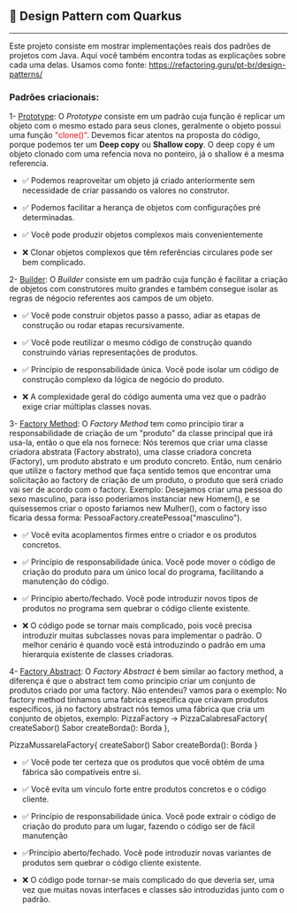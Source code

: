 ## :thought_balloon: Design Pattern com Quarkus 
---------------------------------------

Este projeto consiste em mostrar implementações reais dos padrões de projetos com Java. Aqui você também encontra todas as explicações sobre cada uma delas.
Usamos como fonte: https://refactoring.guru/pt-br/design-patterns/


### Padrões criacionais:
1- [Prototype](https://github.com/LucasJordao/design-pattern/tree/master/src/main/java/br/com/lucas/pattern/criacionais/prototype): O *Prototype* consiste em um padrão cuja função é replicar um objeto com o mesmo estado para seus clones, geralmente o objeto possui uma função <span style="color:red;">"clone()"</span>. Devemos ficar atentos na proposta do código, porque podemos ter um <b>Deep copy</b> ou <b>Shallow copy</b>. O deep copy é um objeto clonado com uma refencia nova no ponteiro, já o shallow é a mesma referencia.

 - :white_check_mark: Podemos reaproveitar um objeto já criado anteriormente sem necessidade de criar passando os valores no construtor.
 - :white_check_mark: Podemos facilitar a herança de objetos com configurações pré determinadas.
 - :white_check_mark: Você pode produzir objetos complexos mais convenientemente
 
 - :x: Clonar objetos complexos que têm referências circulares pode ser bem complicado.
 
 2- [Builder](https://github.com/LucasJordao/design-pattern/tree/master/src/main/java/br/com/lucas/pattern/criacionais/builder): O *Builder* consiste em um padrão cuja função é facilitar a criação de objetos com construtores muito grandes e também consegue isolar as regras de négocio referentes aos campos de um objeto.
 
 - :white_check_mark: Você pode construir objetos passo a passo, adiar as etapas de construção ou rodar etapas recursivamente.
 - :white_check_mark: Você pode reutilizar o mesmo código de construção quando construindo várias representações de produtos.
 - :white_check_mark: Princípio de responsabilidade única. Você pode isolar um código de construção complexo da lógica de negócio do produto.
 
 - :x: A complexidade geral do código aumenta uma vez que o padrão exige criar múltiplas classes novas.

 3- [Factory Method](https://github.com/LucasJordao/design-pattern/tree/master/src/main/java/br/com/lucas/pattern/criacionais/factory/method): O *Factory Method* tem como princípio tirar a responsabilidade de criação de um "produto" da classe principal que irá usa-la, então o que ela nos fornece: Nós teremos que criar uma classe criadora abstrata (Factory abstrato), uma classe criadora concreta (Factory), um produto abstrato e um produto concreto.
 Então, num cenário que utilize o factory method que faça sentido temos que encontrar uma solicitação ao factory de criação de um produto, o produto que será criado vai ser de acordo com o factory. Exemplo:
 Desejamos criar uma pessoa do sexo masculino, para isso poderiamos instanciar new Homem(), e se quisessemos criar o oposto fariamos new Mulher(), com o factory isso ficaria dessa forma: PessoaFactory.createPessoa("masculino").
 
 - :white_check_mark: Você evita acoplamentos firmes entre o criador e os produtos concretos.
 - :white_check_mark: Princípio de responsabilidade única. Você pode mover o código de criação do produto para um único local do programa, facilitando a manutenção do código.
 - :white_check_mark: Princípio aberto/fechado. Você pode introduzir novos tipos de produtos no programa sem quebrar o código cliente existente.

 - :x: O código pode se tornar mais complicado, pois você precisa introduzir muitas subclasses novas para implementar o padrão. O melhor cenário é quando você está introduzindo o padrão em uma hierarquia existente de classes criadoras.

4- [Factory Abstract](https://github.com/LucasJordao/design-pattern/tree/master/src/main/java/br/com/lucas/pattern/criacionais/factory/abstract): O *Factory Abstract* é bem similar ao factory method, a diferença é que o abstract tem como principio criar um conjunto de produtos criado por uma factory. Não entendeu? vamos para o exemplo:
No factory method tinhamos uma fabrica especifica que criavam produtos especificos, já no factory abstract nós temos uma fábrica que cria um conjunto de objetos, exemplo:
PizzaFactory -> PizzaCalabresaFactory{
 createSabor() Sabor
 createBorda(): Borda
},

PizzaMussarelaFactory{
 createSabor() Sabor
 createBorda(): Borda
}

 - :white_check_mark: Você pode ter certeza que os produtos que você obtém de uma fábrica são compatíveis entre si.
 - :white_check_mark: Você evita um vínculo forte entre produtos concretos e o código cliente.
 - :white_check_mark: Princípio de responsabilidade única. Você pode extrair o código de criação do produto para um lugar, fazendo o código ser de fácil manutenção
 - :white_check_mark:Princípio aberto/fechado. Você pode introduzir novas variantes de produtos sem quebrar o código cliente existente.

 - :x: O código pode tornar-se mais complicado do que deveria ser, uma vez que muitas novas interfaces e classes são introduzidas junto com o padrão.
